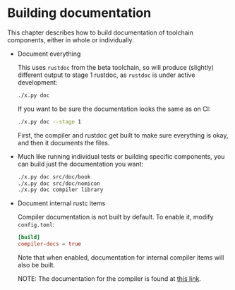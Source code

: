 # Building documentation

This chapter describes how to build documentation of toolchain components,
either in whole or individually.

- Document everything

  This uses `rustdoc` from the beta toolchain,
  so will produce (slightly) different output to stage 1 rustdoc,
  as `rustdoc` is under active development:

  ```bash
  ./x.py doc
  ```

  If you want to be sure the documentation looks the same as on CI:

  ```bash
  ./x.py doc --stage 1
  ```

  First,
  the compiler and rustdoc get built to make sure everything is okay,
  and then it documents the files.

- Much like running individual tests or building specific components,
  you can build just the documentation you want:

  ```bash
  ./x.py doc src/doc/book
  ./x.py doc src/doc/nomicon
  ./x.py doc compiler library
  ```

- Document internal rustc items

  Compiler documentation is not built by default.
  To enable it, modify `config.toml`:

  ```toml
  [build]
  compiler-docs = true
  ```

  Note that when enabled,
  documentation for internal compiler items will also be built.

  NOTE: The documentation for the compiler is found at [this link].

[this link]: https://doc.rust-lang.org/nightly/nightly-rustc/rustc_middle/
